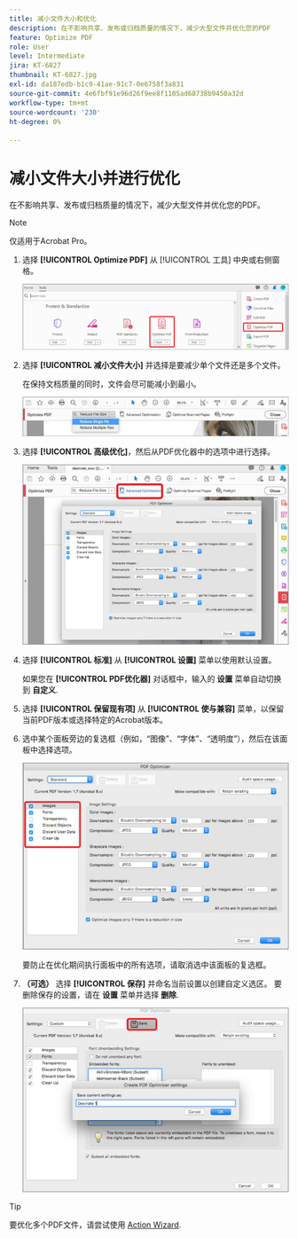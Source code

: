 ```yaml
---
title: 减小文件大小和优化
description: 在不影响共享、发布或归档质量的情况下，减少大型文件并优化您的PDF
feature: Optimize PDF
role: User
level: Intermediate
jira: KT-6827
thumbnail: KT-6827.jpg
exl-id: da187edb-b1c9-41ae-91c7-0e6758f3a831
source-git-commit: 4e6fbf91e96d26f9ee8f1105ad68738b9450a32d
workflow-type: tm+mt
source-wordcount: '230'
ht-degree: 0%

---
```


# 减小文件大小并进行优化

在不影响共享、发布或归档质量的情况下，减少大型文件并优化您的PDF。

>[!NOTE]
>
>仅适用于Acrobat Pro。

1. 选择 **[!UICONTROL Optimize PDF]** 从 [!UICONTROL 工具] 中央或右侧窗格。

   ![减少步骤1](../assets/Reduce_1.png)

1. 选择 **[!UICONTROL 减小文件大小]** 并选择是要减少单个文件还是多个文件。

   在保持文档质量的同时，文件会尽可能减小到最小。

   ![减少步骤2](../assets/Reduce_2.png)

1. 选择 **[!UICONTROL 高级优化]**，然后从PDF优化器中的选项中进行选择。

   ![减少步骤3](../assets/Reduce_3.png)

1. 选择 **[!UICONTROL 标准]** 从 **[!UICONTROL 设置]** 菜单以使用默认设置。

   如果您在 **[!UICONTROL PDF优化器]** 对话框中，输入的 **设置** 菜单自动切换到 **自定义**.

1. 选择 **[!UICONTROL 保留现有项]** 从 **[!UICONTROL 使与兼容]** 菜单，以保留当前PDF版本或选择特定的Acrobat版本。

1. 选中某个面板旁边的复选框（例如，“图像”、“字体”、“透明度”），然后在该面板中选择选项。

   ![减少步骤5](../assets/Reduce_5.png)

   要防止在优化期间执行面板中的所有选项，请取消选中该面板的复选框。

1. **（可选）** 选择 **[!UICONTROL 保存]** 并命名当前设置以创建自定义选区。 要删除保存的设置，请在 **设置** 菜单并选择 **删除**.

   ![减少步骤6](../assets/Reduce_6.png)

>[!TIP]
>
>要优化多个PDF文件，请尝试使用 [Action Wizard](../advanced-tasks/action.md).